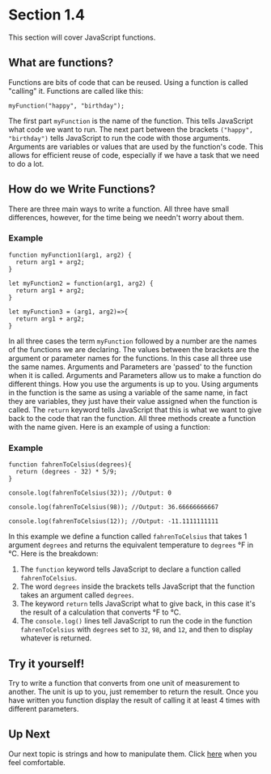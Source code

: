 # Section 1.4
This section will cover JavaScript functions.

## What are functions?
Functions are bits of code that can be reused. Using a function is called "calling" it. Functions are called like this:
```
myFunction("happy", "birthday");
```

The first part `myFunction` is the name of the function. This tells JavaScript what code we want to run. The next part between the brackets `("happy", "birthday")` tells JavaScript to run the code with those arguments. Arguments are variables or values that are used by the function's code. This allows for efficient reuse of code, especially if we have a task that we need to do a lot.

## How do we Write Functions?
There are three main ways to write a function. All three have small differences, however, for the time being we needn't worry about them.

### Example
```
function myFunction1(arg1, arg2) {
  return arg1 + arg2;
}

let myFunction2 = function(arg1, arg2) {
  return arg1 + arg2;
}

let myFunction3 = (arg1, arg2)=>{
  return arg1 + arg2;
}
```

In all three cases the term `myFunction` followed by a number are the names of the functions we are declaring. The values between the brackets are the argument or parameter names for the functions. In this case all three use the same names. Arguments and Parameters are 'passed' to the function when it is called. Arguments and Parameters allow  us to make a function do different things. How you use the arguments is up to you. Using arguments in the function is the same as using a variable of the same name, in fact they are variables, they just have their value assigned when the function is called. The `return` keyword tells JavaScript that this is what we want to give back to the code that ran the function. All three methods create a function with the name given. Here is an example of using a function:

### Example
```
function fahrenToCelsius(degrees){
  return (degrees - 32) * 5/9;
}

console.log(fahrenToCelsius(32)); //Output: 0

console.log(fahrenToCelsius(98)); //Output: 36.66666666667

console.log(fahrenToCelsius(12)); //Output: -11.1111111111

```

In this example we define a function called `fahrenToCelsius` that takes 1 argument `degrees` and returns the equivalent temperature to `degrees` °F in °C. Here is the breakdown:
1. The `function` keyword tells JavaScript to declare a function called `fahrenToCelsius`.
2. The word `degrees` inside the brackets tells JavaScript that the function takes an argument called `degrees`.
3. The keyword `return` tells JavaScript what to give back, in this case it's the result of a calculation that converts °F to °C.
4. The `console.log()` lines tell JavaScript to run the code in the function `fahrenToCelsius` with `degrees` set to `32`, `98`, and `12`, and then to display whatever is returned.

## Try it yourself!
Try to write a function that converts from one unit of measurement to another. The unit is up to you, just remember to return the result. Once you have written you function display the result of calling it at least 4 times with different parameters.

## Up Next
Our next topic is strings and how to manipulate them. Click [here](./tutorial-1-5.md) when you feel comfortable.
